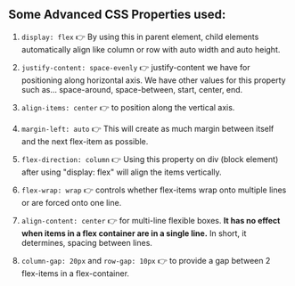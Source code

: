 ## Some Advanced CSS Properties used:

1. `display: flex` 👉 By using this in parent element, child elements automatically align like column or row with auto width and auto height.

2. `justify-content: space-evenly` 👉 justify-content we have for positioning along horizontal axis. We have other values for this property such as... space-around, space-between, start, center, end.

3. `align-items: center` 👉 to position along the vertical axis.

4. `margin-left: auto` 👉 This will create as much margin between itself and the next flex-item as possible.

5. `flex-direction: column` 👉 Using this property on div (block element) after using "display: flex" will align the items vertically.

6. `flex-wrap: wrap` 👉 controls whether flex-items wrap onto multiple lines or are forced onto one line.

7. `align-content: center` 👉 for multi-line flexible boxes. **It has no effect when items in a flex container are in a single line.** In short, it determines, spacing between lines.

8. `column-gap: 20px` and `row-gap: 10px` 👉 to provide a gap between 2 flex-items in a flex-container.

